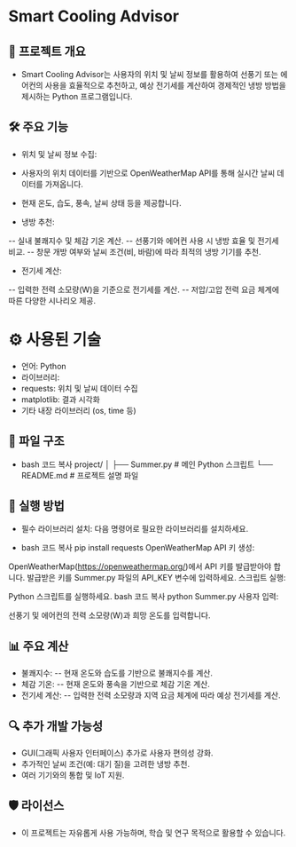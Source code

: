 # Smart Cooling Advisor
## 📖 프로젝트 개요
- Smart Cooling Advisor는 사용자의 위치 및 날씨 정보를 활용하여 선풍기 또는 에어컨의 사용을 효율적으로 추천하고, 예상 전기세를 계산하여 경제적인 냉방 방법을 제시하는 Python 프로그램입니다.

## 🛠️ 주요 기능
- 위치 및 날씨 정보 수집:

- 사용자의 위치 데이터를 기반으로 OpenWeatherMap API를 통해 실시간 날씨 데이터를 가져옵니다.
- 현재 온도, 습도, 풍속, 날씨 상태 등을 제공합니다.
- 냉방 추천:

-- 실내 불쾌지수 및 체감 기온 계산.
-- 선풍기와 에어컨 사용 시 냉방 효율 및 전기세 비교.
-- 창문 개방 여부와 날씨 조건(비, 바람)에 따라 최적의 냉방 기기를 추천.
- 전기세 계산:

-- 입력한 전력 소모량(W)을 기준으로 전기세를 계산.
-- 저압/고압 전력 요금 체계에 따른 다양한 시나리오 제공.
# ⚙️ 사용된 기술
- 언어: Python
- 라이브러리:
- requests: 위치 및 날씨 데이터 수집
- matplotlib: 결과 시각화
- 기타 내장 라이브러리 (os, time 등)
## 📂 파일 구조
- bash
코드 복사
project/
│
├── Summer.py           # 메인 Python 스크립트
└── README.md           # 프로젝트 설명 파일
## 🚀 실행 방법
- 필수 라이브러리 설치: 다음 명령어로 필요한 라이브러리를 설치하세요.

- bash
코드 복사
pip install requests
OpenWeatherMap API 키 생성:

OpenWeatherMap(https://openweathermap.org/)에서 API 키를 발급받아야 합니다.
발급받은 키를 Summer.py 파일의 API_KEY 변수에 입력하세요.
스크립트 실행:

Python 스크립트를 실행하세요.
bash
코드 복사
python Summer.py
사용자 입력:

선풍기 및 에어컨의 전력 소모량(W)과 희망 온도를 입력합니다.
## 📊 주요 계산
- 불쾌지수:
-- 현재 온도와 습도를 기반으로 불쾌지수를 계산.
- 체감 기온:
-- 현재 온도와 풍속을 기반으로 체감 기온 계산.
- 전기세 계산:
-- 입력한 전력 소모량과 지역 요금 체계에 따라 예상 전기세를 계산.
## 🔍 추가 개발 가능성
- GUI(그래픽 사용자 인터페이스) 추가로 사용자 편의성 강화.
- 추가적인 날씨 조건(예: 대기 질)을 고려한 냉방 추천.
- 여러 기기와의 통합 및 IoT 지원.
## 🛡️ 라이선스
- 이 프로젝트는 자유롭게 사용 가능하며, 학습 및 연구 목적으로 활용할 수 있습니다.
